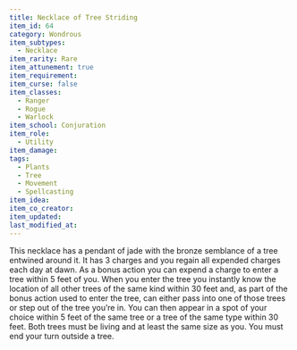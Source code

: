```yaml
---
title: Necklace of Tree Striding
item_id: 64
category: Wondrous
item_subtypes:
  - Necklace
item_rarity: Rare
item_attunement: true
item_requirement:
item_curse: false
item_classes:
  - Ranger
  - Rogue
  - Warlock
item_school: Conjuration
item_role:
  - Utility
item_damage:
tags:
  - Plants
  - Tree
  - Movement
  - Spellcasting
item_idea:
item_co_creator:
item_updated:
last_modified_at:
---
```


This necklace has a pendant of jade with the bronze semblance of a tree entwined around it. It has 3 charges and you regain all expended charges each day at dawn.
As a bonus action you can expend a charge to enter a tree within 5 feet of you. When you enter the tree you instantly know the location of all other trees of the same kind within 30 feet and, as part of the bonus action used to enter the tree, can either pass into one of those trees or step out of the tree you’re in. You can then appear in a spot of your choice within 5 feet of the same tree or a tree of the same type within 30 feet. Both trees must be living and at least the same size as you.
You must end your turn outside a tree.
